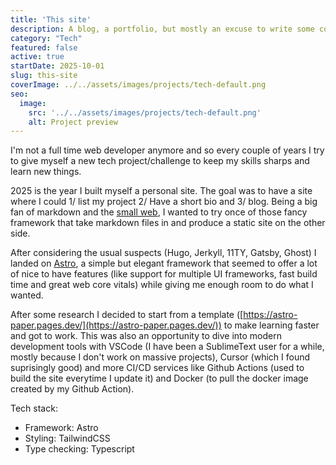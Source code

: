 ```yaml
---
title: 'This site'
description: A blog, a portfolio, but mostly an excuse to write some code and update my web-development knowledge.
category: "Tech"
featured: false
active: true
startDate: 2025-10-01
slug: this-site
coverImage: ../../assets/images/projects/tech-default.png
seo:
  image:
    src: '../../assets/images/projects/tech-default.png'
    alt: Project preview
---
```


I'm not a full time web developer anymore and so every couple of years I try to give myself a new tech project/challenge to keep my skills sharps and learn new things.

2025 is the year I built myself a personal site. The goal was to have a site where I could 1/ list my project 2/ Have a short bio and 3/ blog. Being a big fan of markdown and the [small web](https://smallweb.page/home), I wanted to try once of those fancy framework that take markdown files in and produce a static site on the other side.

After considering the usual suspects (Hugo, Jerkyll, 11TY, Gatsby, Ghost) I landed on [Astro](https://astro.build/), a simple but elegant framework that seemed to offer a lot of nice to have features (like support for multiple UI frameworks, fast build time and great web core vitals) while giving me enough room to do what I wanted. 

After some research I decided to start from a template ([https://astro-paper.pages.dev/](https://astro-paper.pages.dev/)) to make learning faster and got to work. This was also an opportunity to dive into modern development tools with VSCode (I have been a SublimeText user for a while, mostly because I don't work on massive projects), Cursor (which I found suprisingly good) and more CI/CD services like Github Actions (used to build the site everytime I update it) and Docker (to pull the docker image created by my Github Action).


Tech stack:
- Framework: Astro
- Styling: TailwindCSS
- Type checking: Typescript
